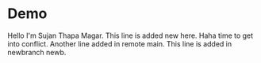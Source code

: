 # Demo
Hello I'm Sujan Thapa Magar.
This line is added new here.
Haha time to get into conflict.
Another line added in remote main.
This line is added in newbranch newb.